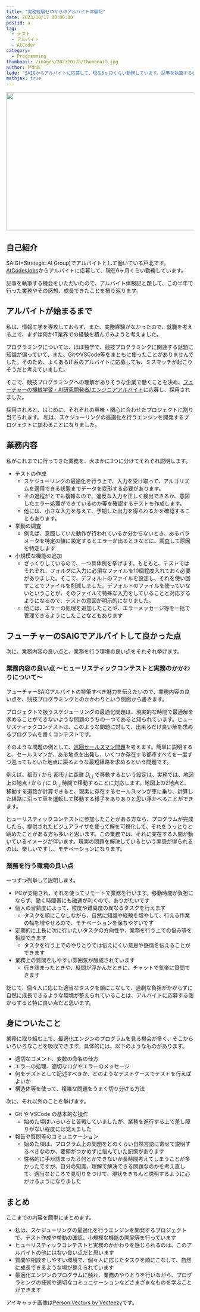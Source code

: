 ```yaml
---
title: "実務経験ゼロからのアルバイト体験記"
date: 2023/10/17 00:00:00
postid: a
tag:
  - テスト
  - アルバイト
  - AtCoder
category:
  - Programming
thumbnail: /images/20231017a/thumbnail.jpg
author: 戸北匠
lede: "SAIGからアルバイトに応募して、現在6ヶ月くらい勤務しています。記事を執筆する機会をいただいたので、アルバイト体験記と題して、この半年で行った業務やその感想、成長できたことを振り返ります。"
mathjax: true
---
```


<img src="/images/20231017a/Pixel_Working_11.jpg" alt="" width="900" height="370">

## 自己紹介

SAIG(=Strategic AI Group)でアルバイトとして働いている戸北です。[AtCoderJobs](https://jobs.atcoder.jp/)からアルバイトに応募して、現在6ヶ月くらい勤務しています。

記事を執筆する機会をいただいたので、アルバイト体験記と題して、この半年で行った業務やその感想、成長できたことを振り返ります。

## アルバイトが始まるまで

私は、情報工学を専攻しておらず、また、実務経験がなかったので、就職を考える上で、まずは何かIT業界での経験を積んでみようと考えました。

プログラミングについては、ほぼ独学で、競技プログラミングに関連する話題に知識が偏っていて、また、GitやVSCode等をまともに使ったことがありませんでした。そのため、よくあるIT系のアルバイトに応募しても、ミスマッチが起こりそうだと考えていました。

そこで、競技プログラミングへの理解がありそうな企業で働くことを決め、[フューチャーの機械学習・AI研究開発者/エンジニアアルバイト](https://jobs.atcoder.jp/offers/11)に応募し、採用されました。

採用されると、はじめに、それぞれの興味・関心に合わせたプロジェクトに割り当てられます。
私は、スケジューリングの最適化を行うエンジンを開発するプロジェクトに加わることになりました。

## 業務内容

私がこれまでに行ってきた業務を、大まかに3つに分けてそれぞれ説明します。

* テストの作成
  * スケジューリングの最適化を行う上で、入力を受け取って、アルゴリズムを適用できる状態までデータを変形する必要があります。
  * その過程がとても複雑なので、違反な入力を正しく検出できるか、意図したエラー処理ができているのか等を確認するテストを作成します。
  * 他には、小さな入力を与えて、予期した出力を得られるかを確認することもあります。
* 挙動の調査
  * 例えば、意図していた動作が行われているか分からないとき、あるパラメータを特定の値に設定するとエラーが出るときなどに、調査して原因を特定します
* 小規模な機能の追加
  * ざっくりしているので、一つ具体例を挙げます。もともと、テストではそれぞれ、フォルダに入力に必須なファイルを10個程度入れておく必要がありました。そこで、デフォルトのファイルを設定し、それを使い回すことでファイルを削減しました。デフォルトのファイルを使っていないということが、そのファイルで特殊な入力をしていることと対応するようになるので、テストの意図が明示的になりました。
  * 他には、エラーの処理を追加したことや、エラーメッセージ等を一括で管理できるようにしたことなどもあります

## フューチャーのSAIGでアルバイトして良かった点

次に、業務内容の良い点と、業務を行う環境の良い点をそれぞれ挙げます。

### 業務内容の良い点 ～ヒューリスティックコンテストと実務のかかわりについて～

フューチャーSAIGアルバイトの特筆すべき魅力を伝えたいので、業務内容の良い点を、競技プログラミングとのかかわりという側面から書きます。

プロジェクトで扱うスケジューリングの最適化問題は、現実的な時間で最適解を求めることができないような問題のうちの一つであると知られています。ヒューリスティックコンテストは、このような問題に対して、出来るだけ良い解を求めるプログラムを書くコンテストです。

そのような問題の例として、[巡回セールスマン問題](https://future-architect.github.io/articles/20211201a/)を考えます。簡単に説明すると、セールスマンが、ある地点を出発し、いくつか存在する都市すべてを一度ずつ巡ってもといた地点に戻るような最短経路を求めるという問題です。

例えば、都市 $i$ から 都市 $j$ に距離 $D_{i, j}$ で移動するという設定は、実務では、地図上の地点 $i$ から $j$ に $D_{i, j}$ 時間で移動することに対応します。地図上の2地点と、移動する道路が計算できると、現実に存在するセールスマンが車に乗り、計算した経路に沿って車を運転して移動する様子をありありと思い浮かべることができます。

ヒューリスティックコンテストに参加したことがある方なら、プログラムが完成したら、提供されたビジュアライザを使って解を可視化して、それをうっとりと眺めたことがある方も多いと思います。この業務では、それに実在する人間が動いているイメージが伴います。現実の問題を解決しているという実感が得られるのは、楽しいですし、モチベーションになります。

### 業務を行う環境の良い点

一つずつ列挙して説明します。

* PCが支給され、それを使ってリモートで業務を行います。移動時間が負担にならず、働く時間帯にも融通が利くので、ありがたいです
* 個人の習熟度によって、粒度や難易度の異なるタスクを行えます
  * タスクを順にこなしながら、自然に知識や経験を増やして、行える作業の幅を増やせるので、モチベーションを保ちやすいです
* 定期的に上長に次に行いたいタスクの方向性や、業務を行う上での悩み等を相談できます
  * タスクを行う上でのやりとりでは伝えにくい意思や感情を伝えることができます
* 業務上の質問をしやすい雰囲気が醸成されています
  * 行き詰まったときや、疑問が浮かんだときに、チャットで気楽に質問できます

総じて、個々人に応じた適当なタスクを順にこなして、過剰な負担がかからずに自然に成長できるような環境が整えられていることは、アルバイトに応募する側からすると特に良い点だと思います。

## 身についたこと

業務に取り組む上で、最適化エンジンのプログラムを見る機会が多く、そこからいろいろなことを吸収できます。具体的には、以下のようなものがあります。

* 適切なコメント、変数の命名の仕方
* エラーの処理、適切なログやエラーのメッセージ
* 何をテストとして記述すべきか、どのようなテストケースでテストを行えばよいか
* 構造体等を使って、複雑な問題をうまく切り分ける方法

次に、それ以外のことを挙げます。

* Git や VSCode の基本的な操作
  * 始めた頃はいろいろと苦戦していましたが、業務を進行する上で差し障りがない程度には覚えました
* 報告や質問等のコミュニケーション
  * 始めた頃は、プログラム上の問題をどのくらい自然言語に寄せて説明するべきなのか、要領がつかめずに悩んでいた記憶があります
  * 性格的に手が詰まったら何とかできないか長時間考えてしまうことが多かったですが、自分の知識、理解で解決できる問題なのかを考え直して、適当なところで見切りをつけて、現状をきちんと説明するように心がけるようになりました

## まとめ

ここまでの内容を簡単にまとめます。

* 私は、スケジューリングの最適化を行うエンジンを開発するプロジェクトで、テスト作成や挙動の確認、小規模な機能の開発等を行っています
* ヒューリスティックコンテストと実務のかかわりを感じられるのは、このアルバイトの他にはない良い点だと思います
* 質問や相談をしやすい環境で、個々人に応じたタスクを順にこなして、自然に成長できるような場が整えられています
* 最適化エンジンのプログラムに触れ、業務のやりとりを行いながら、プログラミングの技術や適切なコミュニケーションなどさまざまなものを学ぶことができます

アイキャッチ画像は<a href="https://www.vecteezy.com/free-vector/person">Person Vectors by Vecteezy</a>です。

